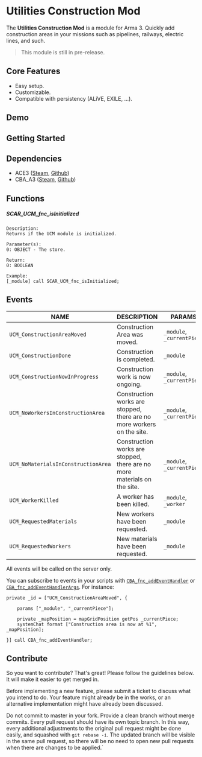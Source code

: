 # Utilities Construction Mod

The **Utilities Construction Mod** is a module for Arma 3. Quickly add construction areas in your missions such as pipelines, railways, electric lines, and such.

> This module is still in pre-release.

## Core Features

  - Easy setup.
  - Customizable.
  - Compatible with persistency (ALiVE, EXILE, ...).

## Demo



## Getting Started



## Dependencies

  - ACE3 ([Steam](https://steamcommunity.com/sharedfiles/filedetails/?id=463939057), [Github](https://github.com/acemod/ACE3/releases/latest))
  - CBA_A3 ([Steam](https://steamcommunity.com/workshop/filedetails/?id=450814997), [Github](https://github.com/CBATeam/CBA_A3/releases/latest))

## Functions

##### SCAR_UCM_fnc_isInitialized
```
Description:
Returns if the UCM module is initialized.

Parameter(s):
0: OBJECT - The store.

Return:
0: BOOLEAN

Example:
[_module] call SCAR_UCM_fnc_isInitialized;
```

## Events

| NAME | DESCRIPTION | PARAMS
|------|------|------
| `UCM_ConstructionAreaMoved` | Construction Area was moved. | `_module`, `_currentPiece`
| `UCM_ConstructionDone` | Construction is completed. | `_module`
| `UCM_ConstructionNowInProgress` | Construction work is now ongoing. | `_module`, `_currentPiece`
| `UCM_NoWorkersInConstructionArea` | Construction works are stopped, there are no more workers on the site. | `_module`, `_currentPiece`
| `UCM_NoMaterialsInConstructionArea` | Construction works are stopped, there are no more materials on the site. | `_module`, `_currentPiece`
| `UCM_WorkerKilled` | A worker has been killed. | `_module`, `_worker`
| `UCM_RequestedMaterials` | New workers have been requested. | `_module`
| `UCM_RequestedWorkers` | New materials have been requested. | `_module`

All events will be called on the server only.

You can subscribe to events in your scripts with [`CBA_fnc_addEventHandler`](https://cbateam.github.io/CBA_A3/docs/files/events/fnc_addEventHandler-sqf.html) or [`CBA_fnc_addEventHandlerArgs`](https://cbateam.github.io/CBA_A3/docs/files/events/fnc_addEventHandlerArgs-sqf.html). For instance:

```sqf
private _id = ["UCM_ConstructionAreaMoved", {

	params ["_module", "_currentPiece"];

	private _mapPosition = mapGridPosition getPos _currentPiece;
	systemChat format ["Construction area is now at %1", _mapPosition];

}] call CBA_fnc_addEventHandler;
```


## Contribute

So you want to contribute? That's great! Please follow the guidelines below. It will make it easier to get merged in.

Before implementing a new feature, please submit a ticket to discuss what you intend to do. Your feature might already be in the works, or an alternative implementation might have already been discussed.

Do not commit to master in your fork. Provide a clean branch without merge commits. Every pull request should have its own topic branch. In this way, every additional adjustments to the original pull request might be done easily, and squashed with `git rebase -i`. The updated branch will be visible in the same pull request, so there will be no need to open new pull requests when there are changes to be applied.`

